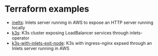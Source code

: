 # Terraform examples

- [inelts](inlets): Inlets server running in AWS to expose an HTTP server running locally
- [k3s](k3s): K3s cluster exposing LoadBalancer services through inlets-operator
- [k3s-with-inlets-exit-node](k3s-with-inlets-exit-node): K3s with ingress-nginx expsed through an Inlets server running in AWS

